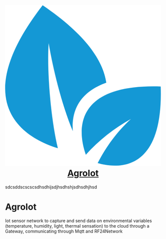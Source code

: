 <h1 align="center">
  <img src="logo.png"/><br/>
  <a href="https://telemetry-iot.herokuapp.com/">AgroIot</a>
</h1>
 
 sdcsddscscscsdhsdhijsdjhsdhshjsdhsdhjhsd

# AgroIot
Iot sensor network to capture and send data on environmental variables (temperature, humidity, light, thermal sensation) to the cloud through a Gateway, communicating through Mqtt and RF24Network
